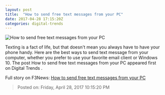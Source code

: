 ```yaml
---
layout: post
title:  "How to send free text messages from your PC"
date: 2017-04-28 17:15:20Z
categories: digital-trends
---
```


![How to send free text messages from your PC](http://icdn3.digitaltrends.com/image/message-free-header-2-1200x630-c.png)

Texting is a fact of life, but that doesn't mean you always have to have your phone handy. Here are the best ways to send text message from your computer, whether you prefer to use your favorite email client or Windows 10. The post How to send free text messages from your PC appeared first on Digital Trends .


Full story on F3News: [How to send free text messages from your PC](http://www.f3nws.com/n/skZUXB)

> Posted on: Friday, April 28, 2017 10:15:20 PM
